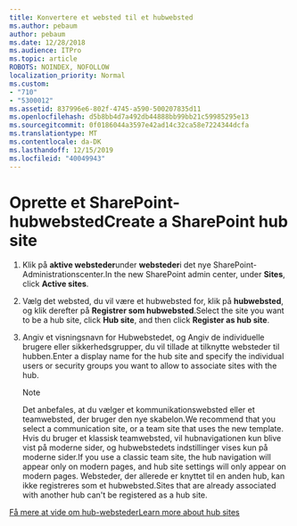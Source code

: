 ```yaml
---
title: Konvertere et websted til et hubwebsted
ms.author: pebaum
author: pebaum
ms.date: 12/28/2018
ms.audience: ITPro
ms.topic: article
ROBOTS: NOINDEX, NOFOLLOW
localization_priority: Normal
ms.custom:
- "710"
- "5300012"
ms.assetid: 837996e6-802f-4745-a590-500207835d11
ms.openlocfilehash: d5b8bb4d7a492db44888bb99bb21c59985295e13
ms.sourcegitcommit: 0f0186044a3597e42ad14c32ca58e7224344dcfa
ms.translationtype: MT
ms.contentlocale: da-DK
ms.lasthandoff: 12/15/2019
ms.locfileid: "40049943"
---
```

# <a name="create-a-sharepoint-hub-site"></a><span data-ttu-id="64372-102">Oprette et SharePoint-hubwebsted</span><span class="sxs-lookup"><span data-stu-id="64372-102">Create a SharePoint hub site</span></span>

1. <span data-ttu-id="64372-103">Klik på **aktive websteder**under **websteder**i det nye SharePoint-Administrationscenter.</span><span class="sxs-lookup"><span data-stu-id="64372-103">In the new SharePoint admin center, under **Sites**, click **Active sites**.</span></span>

2. <span data-ttu-id="64372-104">Vælg det websted, du vil være et hubwebsted for, klik på **hubwebsted**, og klik derefter på **Registrer som hubwebsted**.</span><span class="sxs-lookup"><span data-stu-id="64372-104">Select the site you want to be a hub site, click **Hub site**, and then click **Register as hub site**.</span></span>

3. <span data-ttu-id="64372-105">Angiv et visningsnavn for Hubwebstedet, og Angiv de individuelle brugere eller sikkerhedsgrupper, du vil tillade at tilknytte websteder til hubben.</span><span class="sxs-lookup"><span data-stu-id="64372-105">Enter a display name for the hub site and specify the individual users or security groups you want to allow to associate sites with the hub.</span></span>

    > [!NOTE]
    >  <span data-ttu-id="64372-106">Det anbefales, at du vælger et kommunikationswebsted eller et teamwebsted, der bruger den nye skabelon.</span><span class="sxs-lookup"><span data-stu-id="64372-106">We recommend that you select a communication site, or a team site that uses the new template.</span></span> <span data-ttu-id="64372-107">Hvis du bruger et klassisk teamwebsted, vil hubnavigationen kun blive vist på moderne sider, og hubwebstedets indstillinger vises kun på moderne sider.</span><span class="sxs-lookup"><span data-stu-id="64372-107">If you use a classic team site, the hub navigation will appear only on modern pages, and hub site settings will only appear on modern pages.</span></span> <span data-ttu-id="64372-108">Websteder, der allerede er knyttet til en anden hub, kan ikke registreres som et hubwebsted.</span><span class="sxs-lookup"><span data-stu-id="64372-108">Sites that are already associated with another hub can't be registered as a hub site.</span></span>
  
[<span data-ttu-id="64372-109">Få mere at vide om hub-websteder</span><span class="sxs-lookup"><span data-stu-id="64372-109">Learn more about hub sites</span></span>](https://go.microsoft.com/fwlink/?linkid=869149)
  